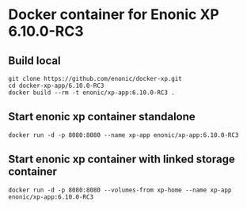 # Docker container for Enonic XP 6.10.0-RC3

## Build local

    git clone https://github.com/enonic/docker-xp.git
    cd docker-xp-app/6.10.0-RC3
    docker build --rm -t enonic/xp-app:6.10.0-RC3 .

## Start enonic xp container standalone

    docker run -d -p 8080:8080 --name xp-app enonic/xp-app:6.10.0-RC3

## Start enonic xp container with linked storage container

    docker run -d -p 8080:8080 --volumes-from xp-home --name xp-app enonic/xp-app:6.10.0-RC3

